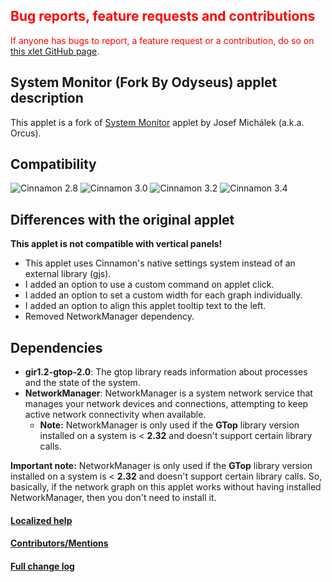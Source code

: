 <h2 style="color:red;">Bug reports, feature requests and contributions</h2>
<span style="color:red;">
If anyone has bugs to report, a feature request or a contribution, do so on <a href="https://github.com/Odyseus/CinnamonTools">this xlet GitHub page</a>.
</span>

## System Monitor (Fork By Odyseus) applet description

This applet is a fork of [System Monitor](https://cinnamon-spices.linuxmint.com/applets/view/88) applet by Josef Michálek (a.k.a. Orcus).

## Compatibility

![Cinnamon 2.8](https://odyseus.github.io/CinnamonTools/lib/badges/cinn-2.8.svg)
![Cinnamon 3.0](https://odyseus.github.io/CinnamonTools/lib/badges/cinn-3.0.svg)
![Cinnamon 3.2](https://odyseus.github.io/CinnamonTools/lib/badges/cinn-3.2.svg)
![Cinnamon 3.4](https://odyseus.github.io/CinnamonTools/lib/badges/cinn-3.4.svg)

## Differences with the original applet
**This applet is not compatible with vertical panels!**

- This applet uses Cinnamon's native settings system instead of an external library (gjs).
- I added an option to use a custom command on applet click.
- I added an option to set a custom width for each graph individually.
- I added an option to align this applet tooltip text to the left.
- Removed NetworkManager dependency.

## Dependencies

- **gir1.2-gtop-2.0**: The gtop library reads information about processes and the state of the
system.
- **NetworkManager**: NetworkManager is a system network service that manages your network devices and connections, attempting to keep active network connectivity when available.
    - **Note:** NetworkManager is only used if the **GTop** library version installed on a system is < **2.32** and doesn't support certain library calls.

**Important note:** NetworkManager is only used if the **GTop** library version installed on a system is < **2.32** and doesn't support certain library calls. So, basically, if the network graph on this applet works without having installed NetworkManager, then you don't need to install it.

#### [Localized help](https://odyseus.github.io/CinnamonTools/help_files/0dyseus@SysmonitorByOrcus.html)
#### [Contributors/Mentions](https://odyseus.github.io/CinnamonTools/help_files/0dyseus@SysmonitorByOrcus.html#xlet-contributors)
#### [Full change log](https://odyseus.github.io/CinnamonTools/help_files/0dyseus@SysmonitorByOrcus.html#xlet-changelog)

